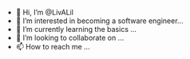 - 👋 Hi, I’m @LivALil
- 👀 I’m interested in becoming a software engineer...
- 🌱 I’m currently learning the basics ...
- 💞️ I’m looking to collaborate on ...
- 📫 How to reach me ...

<!---
LivALil/LivALil is a ✨ special ✨ repository because its `README.md` (this file) appears on your GitHub profile.
You can click the Preview link to take a look at your changes.
--->
